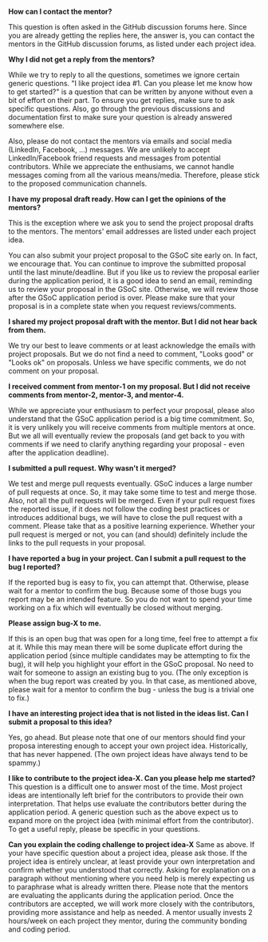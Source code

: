 **How can I contact the mentor?**

This question is often asked in the GitHub discussion forums here. Since you are already getting the replies here, the answer is, you can contact the mentors in the GitHub discussion forums, as listed under each project idea.

**Why I did not get a reply from the mentors?**

While we try to reply to all the questions, sometimes we ignore certain generic questions. "I like project idea #1. Can you please let me know how to get started?" is a question that can be written by anyone without even a bit of effort on their part. To ensure you get replies, make sure to ask specific questions. Also, go through the previous discussions and documentation first to make sure your question is already answered somewhere else.

Also, please do not contact the mentors via emails and social media (LinkedIn, Facebook, ...) messages. We are unlikely to accept LinkedIn/Facebook friend requests and messages from potential contributors. While we appreciate the enthusiams, we cannot handle messages coming from all the various means/media. Therefore, please stick to the proposed communication channels.

**I have my proposal draft ready. How can I get the opinions of the mentors?**

This is the exception where we ask you to send the project proposal drafts to the mentors. The mentors' email addresses are listed under each project idea.

You can also submit your project proposal to the GSoC site early on. In fact, we encourage that. You can continue to improve the submitted proposal until the last minute/deadline. But if you like us to review the proposal earlier during the application period, it is a good idea to send an email, reminding us to review your proposal in the GSoC site. Otherwise, we will review those after the GSoC application period is over. Please make sure that your proposal is in a complete state when you request reviews/comments.

**I shared my project proposal draft with the mentor. But I did not hear back from them.**

We try our best to leave comments or at least acknowledge the emails with project proposals. But we do not find a need to comment, "Looks good" or "Looks ok" on proposals. Unless we have specific comments, we do not comment on your proposal.

**I received comment from mentor-1 on my proposal. But I did not receive comments from mentor-2, mentor-3, and mentor-4.**

While we appreciate your enthusiasm to perfect your proposal, please also understand that the GSoC application period is a big time commitment. So, it is very unlikely you will receive comments from multiple mentors at once. But we all will eventually review the proposals (and get back to you with comments if we need to clarify anything regarding your proposal - even after the application deadline).

**I submitted a pull request. Why wasn't it merged?**

We test and merge pull requests eventually. GSoC induces a large number of pull requests at once. So, it may take some time to test and merge those. Also, not all the pull requests will be merged. Even if your pull request fixes the reported issue, if it does not follow the coding best practices or introduces additional bugs, we will have to close the pull request with a comment. Please take that as a positive learning experience. Whether your pull request is merged or not, you can (and should) definitely include the links to the pull requests in your proposal.

**I have reported a bug in your project. Can I submit a pull request to the bug I reported?**

If the reported bug is easy to fix, you can attempt that. Otherwise, please wait for a mentor to confirm the bug. Because some of those bugs you report may be an intended feature. So you do not want to spend your time working on a fix which will eventually be closed without merging.

**Please assign bug-X to me.**

If this is an open bug that was open for a long time, feel free to attempt a fix at it. While this may mean there will be some duplicate effort during the application period (since multiple candidates may be attempting to fix the bug), it will help you highlight your effort in the GSoC proposal. No need to wait for someone to assign an existing bug to you. (The only exception is when the bug report was created by you. In that case, as mentioned above, please wait for a mentor to confirm the bug - unless the bug is a trivial one to fix.)

**I have an interesting project idea that is not listed in the ideas list. Can I submit a proposal to this idea?**

Yes, go ahead. But please note that one of our mentors should find your proposa interesting enough to accept your own project idea. Historically, that has never happened. (The own project ideas have always tend to be spammy.)

**I like to contribute to the project idea-X. Can you please help me started?**
This question is a difficult one to answer most of the time. Most project ideas are intentionally left brief for the contributors to provide their own interpretation. That helps use evaluate the contributors better during the application period. A generic question such as the above expect us to expand more on the project idea (with minimal effort from the contributor). To get a useful reply, please be specific in your questions.

**Can you explain the coding challenge to project idea-X**
Same as above. If your have specific question about a project idea, please ask those. If the project idea is entirely unclear, at least provide your own interpretation and confirm whether you understood that correctly. Asking for explanation on a paragraph without mentioning where you need help is merely expecting us to paraphrase what is already written there. Please note that the mentors are evaluating the applicants during the application period. Once the contributors are accepted, we will work more closely with the contributors, providing more assistance and help as needed. A mentor usually invests 2 hours/week on each project they mentor, during the community bonding and coding period.
